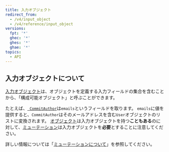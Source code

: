```yaml
---
title: 入力オブジェクト
redirect_from:
  - /v4/input_object
  - /v4/reference/input_object
versions:
  fpt: '*'
  ghec: '*'
  ghes: '*'
  ghae: '*'
topics:
  - API
---
```


## 入力オブジェクトについて

[入力オブジェクト](https://graphql.github.io/graphql-spec/June2018/#sec-Input-Objects)は、オブジェクトを定義する入力フィールドの集合を含むことから、「構成可能オブジェクト」と呼ぶことができます。

たとえば、[` CommitAuthor`](/graphql/reference/input-objects#commitauthor)は`emails`というフィールドを取ります。 `emails`に値を提供すると、`CommitAuthor`はそのメールアドレスを含む`User`オブジェクトのリストに変換されます。 [オブジェクト](/graphql/reference/objects)は入力オブジェクトを持つ**こともある**のに対して、[ミューテーション](/graphql/reference/mutations)は入力オブジェクトを**必要**とすることに注意してください。

詳しい情報については「[ミューテーションについて](/graphql/guides/forming-calls-with-graphql#about-mutations)」を参照してください。

<!-- Content after this section is automatically generated -->
